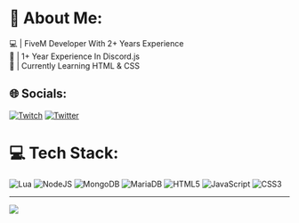 # 💫 About Me:
💻 | FiveM Developer With 2+ Years Experience<br>🤖 | 1+ Year Experience In Discord.js<br>🤔 | Currently Learning HTML & CSS


## 🌐 Socials:
[![Twitch](https://img.shields.io/badge/Twitch-%239146FF.svg?logo=Twitch&logoColor=white)](https://twitch.tv/Cyzxin) [![Twitter](https://img.shields.io/badge/Twitter-%231DA1F2.svg?logo=Twitter&logoColor=white)](https://twitter.com/Cyzxin) 

# 💻 Tech Stack:
![Lua](https://img.shields.io/badge/lua-%232C2D72.svg?style=flat&logo=lua&logoColor=white) ![NodeJS](https://img.shields.io/badge/node.js-6DA55F?style=flat&logo=node.js&logoColor=white) ![MongoDB](https://img.shields.io/badge/MongoDB-%234ea94b.svg?style=flat&logo=mongodb&logoColor=white) ![MariaDB](https://img.shields.io/badge/MariaDB-003545?style=flat&logo=mariadb&logoColor=white) ![HTML5](https://img.shields.io/badge/html5-%23E34F26.svg?style=flat&logo=html5&logoColor=white) ![JavaScript](https://img.shields.io/badge/javascript-%23323330.svg?style=flat&logo=javascript&logoColor=%23F7DF1E) ![CSS3](https://img.shields.io/badge/css3-%231572B6.svg?style=flat&logo=css3&logoColor=white)

---
[![](https://visitcount.itsvg.in/api?id=Cyzxin&icon=0&color=0)](https://visitcount.itsvg.in)

